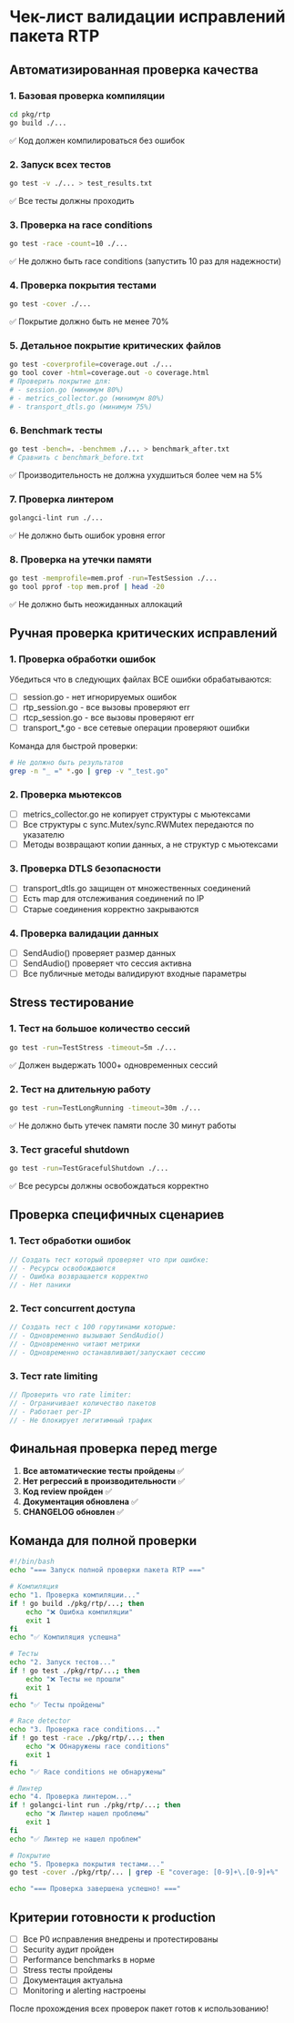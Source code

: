 # Чек-лист валидации исправлений пакета RTP

## Автоматизированная проверка качества

### 1. Базовая проверка компиляции
```bash
cd pkg/rtp
go build ./...
```
✅ Код должен компилироваться без ошибок

### 2. Запуск всех тестов
```bash
go test -v ./... > test_results.txt
```
✅ Все тесты должны проходить

### 3. Проверка на race conditions
```bash
go test -race -count=10 ./...
```
✅ Не должно быть race conditions (запустить 10 раз для надежности)

### 4. Проверка покрытия тестами
```bash
go test -cover ./...
```
✅ Покрытие должно быть не менее 70%

### 5. Детальное покрытие критических файлов
```bash
go test -coverprofile=coverage.out ./...
go tool cover -html=coverage.out -o coverage.html
# Проверить покрытие для:
# - session.go (минимум 80%)
# - metrics_collector.go (минимум 80%)
# - transport_dtls.go (минимум 75%)
```

### 6. Benchmark тесты
```bash
go test -bench=. -benchmem ./... > benchmark_after.txt
# Сравнить с benchmark_before.txt
```
✅ Производительность не должна ухудшиться более чем на 5%

### 7. Проверка линтером
```bash
golangci-lint run ./...
```
✅ Не должно быть ошибок уровня error

### 8. Проверка на утечки памяти
```bash
go test -memprofile=mem.prof -run=TestSession ./...
go tool pprof -top mem.prof | head -20
```
✅ Не должно быть неожиданных аллокаций

## Ручная проверка критических исправлений

### 1. Проверка обработки ошибок

Убедиться что в следующих файлах ВСЕ ошибки обрабатываются:
- [ ] session.go - нет игнорируемых ошибок
- [ ] rtp_session.go - все вызовы проверяют err
- [ ] rtcp_session.go - все вызовы проверяют err
- [ ] transport_*.go - все сетевые операции проверяют ошибки

Команда для быстрой проверки:
```bash
# Не должно быть результатов
grep -n "_ =" *.go | grep -v "_test.go"
```

### 2. Проверка мьютексов

- [ ] metrics_collector.go не копирует структуры с мьютексами
- [ ] Все структуры с sync.Mutex/sync.RWMutex передаются по указателю
- [ ] Методы возвращают копии данных, а не структур с мьютексами

### 3. Проверка DTLS безопасности

- [ ] transport_dtls.go защищен от множественных соединений
- [ ] Есть map для отслеживания соединений по IP
- [ ] Старые соединения корректно закрываются

### 4. Проверка валидации данных

- [ ] SendAudio() проверяет размер данных
- [ ] SendAudio() проверяет что сессия активна
- [ ] Все публичные методы валидируют входные параметры

## Stress тестирование

### 1. Тест на большое количество сессий
```bash
go test -run=TestStress -timeout=5m ./...
```
✅ Должен выдержать 1000+ одновременных сессий

### 2. Тест на длительную работу
```bash
go test -run=TestLongRunning -timeout=30m ./...
```
✅ Не должно быть утечек памяти после 30 минут работы

### 3. Тест graceful shutdown
```bash
go test -run=TestGracefulShutdown ./...
```
✅ Все ресурсы должны освобождаться корректно

## Проверка специфичных сценариев

### 1. Тест обработки ошибок
```go
// Создать тест который проверяет что при ошибке:
// - Ресурсы освобождаются
// - Ошибка возвращается корректно
// - Нет паники
```

### 2. Тест concurrent доступа
```go
// Создать тест с 100 горутинами которые:
// - Одновременно вызывают SendAudio()
// - Одновременно читают метрики
// - Одновременно останавливают/запускают сессию
```

### 3. Тест rate limiting
```go
// Проверить что rate limiter:
// - Ограничивает количество пакетов
// - Работает per-IP
// - Не блокирует легитимный трафик
```

## Финальная проверка перед merge

1. **Все автоматические тесты пройдены** ✅
2. **Нет регрессий в производительности** ✅
3. **Код review пройден** ✅
4. **Документация обновлена** ✅
5. **CHANGELOG обновлен** ✅

## Команда для полной проверки

```bash
#!/bin/bash
echo "=== Запуск полной проверки пакета RTP ==="

# Компиляция
echo "1. Проверка компиляции..."
if ! go build ./pkg/rtp/...; then
    echo "❌ Ошибка компиляции"
    exit 1
fi
echo "✅ Компиляция успешна"

# Тесты
echo "2. Запуск тестов..."
if ! go test ./pkg/rtp/...; then
    echo "❌ Тесты не прошли"
    exit 1
fi
echo "✅ Тесты пройдены"

# Race detector
echo "3. Проверка race conditions..."
if ! go test -race ./pkg/rtp/...; then
    echo "❌ Обнаружены race conditions"
    exit 1
fi
echo "✅ Race conditions не обнаружены"

# Линтер
echo "4. Проверка линтером..."
if ! golangci-lint run ./pkg/rtp/...; then
    echo "❌ Линтер нашел проблемы"
    exit 1
fi
echo "✅ Линтер не нашел проблем"

# Покрытие
echo "5. Проверка покрытия тестами..."
go test -cover ./pkg/rtp/... | grep -E "coverage: [0-9]+\.[0-9]+%"

echo "=== Проверка завершена успешно! ==="
```

## Критерии готовности к production

- [ ] Все P0 исправления внедрены и протестированы
- [ ] Security аудит пройден
- [ ] Performance benchmarks в норме
- [ ] Stress тесты пройдены
- [ ] Документация актуальна
- [ ] Monitoring и alerting настроены

После прохождения всех проверок пакет готов к использованию!